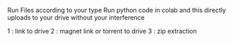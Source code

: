 Run Files according to your type
Run python code in colab and this directly uploads to your drive without your interference

1 : link to drive 
2 : magnet link or torrent to drive
3 : zip extraction
